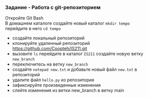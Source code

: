 ### Задание - Работа с git-репозиторием
Откройте Git Bash  
В домашнем каталоге создайте новый каталог  `mkdir tempo`  
перейдите в него `cd tempo`   
- создайте локальный репозиторий
- клонируйте удаленный репозиторий https://github.com/Coopteh/IS211.git
- вызовите `ls` перейдите в каталог `IS211` создайте новую ветку `new_branch`
- переключитесь на ветку `new_branch`
- создайте `notepad new.txt` и добавьте новый файл `new.txt` в репозиторий
- удалите файл `hello.py` из репозитория
- зафиксируйте произведенные изменения
- слейте изменения из ветки new_branch в ветку main
